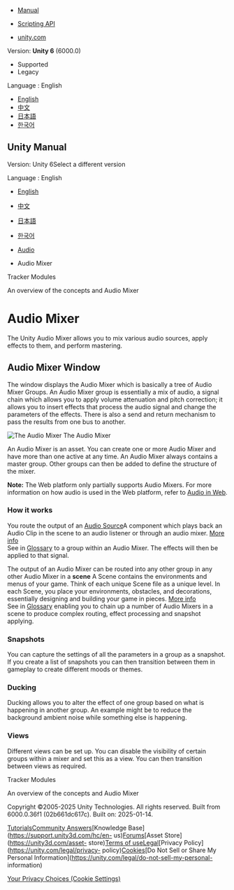 [](https://docs.unity3d.com)

  * [Manual](../Manual/index.html)
  * [Scripting API](../ScriptReference/index.html)

  * [unity.com](https://unity.com/)

Version: **Unity 6** (6000.0)

  * Supported
  * Legacy

Language : English

  * [English](/Manual/AudioMixer.html)
  * [中文](/cn/current/Manual/AudioMixer.html)
  * [日本語](/ja/current/Manual/AudioMixer.html)
  * [한국어](/kr/current/Manual/AudioMixer.html)

[](https://docs.unity3d.com)

## Unity Manual

Version: Unity 6Select a different version

Language : English

  * [English](/Manual/AudioMixer.html)
  * [中文](/cn/current/Manual/AudioMixer.html)
  * [日本語](/ja/current/Manual/AudioMixer.html)
  * [한국어](/kr/current/Manual/AudioMixer.html)

  * [Audio](Audio.html)
  * Audio Mixer

[](TrackerModules.html)

Tracker Modules

[](AudioMixerOverview.html)

An overview of the concepts and Audio Mixer

# Audio Mixer

The Unity Audio Mixer allows you to mix various audio sources, apply effects
to them, and perform mastering.

## Audio Mixer Window

The window displays the Audio Mixer which is basically a tree of Audio Mixer
Groups. An Audio Mixer group is essentially a mix of audio, a signal chain
which allows you to apply volume attenuation and pitch correction; it allows
you to insert effects that process the audio signal and change the parameters
of the effects. There is also a send and return mechanism to pass the results
from one bus to another.

![The Audio Mixer](../uploads/Main/AudioMixer1.png) The Audio Mixer

An Audio Mixer is an asset. You can create one or more Audio Mixer and have
more than one active at any time. An Audio Mixer always contains a master
group. Other groups can then be added to define the structure of the mixer.

**Note:** The Web platform only partially supports Audio Mixers. For more
information on how audio is used in the Web platform, refer to [Audio in
Web](webgl-audio.html).

### How it works

You route the output of an [Audio Source](class-AudioSource.html)A component
which plays back an Audio Clip in the scene to an audio listener or through an
audio mixer. [More info](class-AudioSource.html)  
See in [Glossary](Glossary.html#AudioSource) to a group within an Audio Mixer.
The effects will then be applied to that signal.

The output of an Audio Mixer can be routed into any other group in any other
Audio Mixer in a **scene** A Scene contains the environments and menus of your
game. Think of each unique Scene file as a unique level. In each Scene, you
place your environments, obstacles, and decorations, essentially designing and
building your game in pieces. [More info](CreatingScenes.html)  
See in [Glossary](Glossary.html#Scene) enabling you to chain up a number of
Audio Mixers in a scene to produce complex routing, effect processing and
snapshot applying.

### Snapshots

You can capture the settings of all the parameters in a group as a snapshot.
If you create a list of snapshots you can then transition between them in
gameplay to create different moods or themes.

### Ducking

Ducking allows you to alter the effect of one group based on what is happening
in another group. An example might be to reduce the background ambient noise
while something else is happening.

### Views

Different views can be set up. You can disable the visibility of certain
groups within a mixer and set this as a view. You can then transition between
views as required.

[](TrackerModules.html)

Tracker Modules

[](AudioMixerOverview.html)

An overview of the concepts and Audio Mixer

Copyright ©2005-2025 Unity Technologies. All rights reserved. Built from
6000.0.36f1 (02b661dc617c). Built on: 2025-01-14.

[Tutorials](https://learn.unity.com/)[Community
Answers](https://answers.unity3d.com)[Knowledge
Base](https://support.unity3d.com/hc/en-
us)[Forums](https://forum.unity3d.com)[Asset Store](https://unity3d.com/asset-
store)[Terms of
use](https://docs.unity3d.com/Manual/TermsOfUse.html)[Legal](https://unity.com/legal)[Privacy
Policy](https://unity.com/legal/privacy-
policy)[Cookies](https://unity.com/legal/cookie-policy)[Do Not Sell or Share
My Personal Information](https://unity.com/legal/do-not-sell-my-personal-
information)

[Your Privacy Choices (Cookie Settings)](javascript:void\(0\);)

